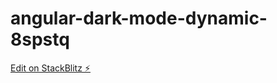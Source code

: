 # angular-dark-mode-dynamic-8spstq

[Edit on StackBlitz ⚡️](https://stackblitz.com/edit/angular-dark-mode-dynamic-8spstq)
